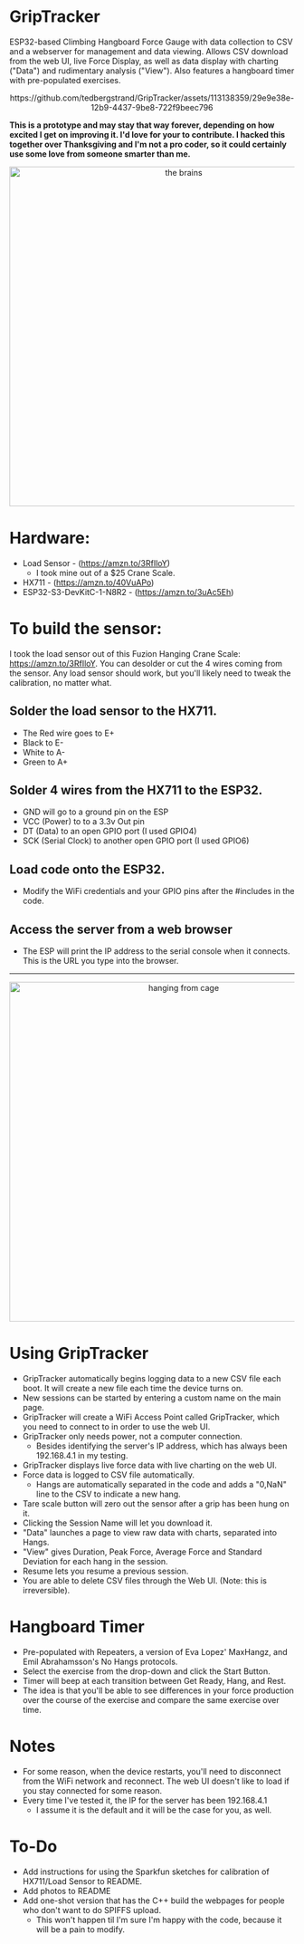# GripTracker
ESP32-based Climbing Hangboard Force Gauge with data collection to CSV and a webserver for management and data viewing. Allows CSV download from the web UI, live Force Display, as well as data display with charting ("Data") and rudimentary analysis ("View"). Also features a hangboard timer with pre-populated exercises.



<center>https://github.com/tedbergstrand/GripTracker/assets/113138359/29e9e38e-12b9-4437-9be8-722f9beec796</center>



__This is a prototype and may stay that way forever, depending on how excited I get on improving it. I'd love for your to contribute. I hacked this together over Thanksgiving and I'm not a pro coder, so it could certainly use some love from someone smarter than me.__

<center><img src="https://github.com/tedbergstrand/GripTracker/assets/113138359/84d90c9d-4fbb-48bf-9c7f-e951f2907dbd" alt="the brains" width="600"></center>



# Hardware:
- Load Sensor - (https://amzn.to/3RfIloY)
  - I took mine out of a $25 Crane Scale. 
- HX711 - (https://amzn.to/40VuAPo)
- ESP32-S3-DevKitC-1-N8R2 - (https://amzn.to/3uAc5Eh)


# To build the sensor:

I took the load sensor out of this Fuzion Hanging Crane Scale: https://amzn.to/3RfIloY. You can desolder or cut the 4 wires coming from the sensor. Any load sensor should work, but you'll likely need to tweak the calibration, no matter what.

## Solder the load sensor to the HX711. 
- The Red wire goes to E+
- Black to E-
- White to A-
- Green to A+

## Solder 4 wires from the HX711 to the ESP32. 
- GND will go to a ground pin on the ESP
- VCC (Power) to to a 3.3v Out pin
- DT (Data) to an open GPIO port (I used GPIO4)
- SCK (Serial Clock) to another open GPIO port (I used GPIO6)

## Load code onto the ESP32.
- Modify the WiFi credentials and your GPIO pins after the \#includes in the code.

## Access the server from a web browser
- The ESP will print the IP address to the serial console when it connects. This is the URL you type into the browser.

---
<center><img src="https://github.com/tedbergstrand/GripTracker/assets/113138359/9192a0df-7f57-49b6-aee0-231cb9d2e876" alt="hanging from cage" width="600"></center>

# Using GripTracker
- GripTracker automatically begins logging data to a new CSV file each boot. It will create a new file each time the device turns on.
- New sessions can be started by entering a custom name on the main page.
- GripTracker will create a WiFi Access Point called GripTracker, which you need to connect to in order to use the web UI.
- GripTracker only needs power, not a computer connection.
  - Besides identifying the server's IP address, which has always been 192.168.4.1 in my testing.
- GripTracker displays live force data with live charting on the web UI.
- Force data is logged to CSV file automatically.
  - Hangs are automatically separated in the code and adds a "0,NaN" line to the CSV to indicate a new hang.
- Tare scale button will zero out the sensor after a grip has been hung on it.
- Clicking the Session Name will let you download it.
- "Data" launches a page to view raw data with charts, separated into Hangs.
- "View" gives Duration, Peak Force, Average Force and Standard Deviation for each hang in the session.
- Resume lets you resume a previous session.
- You are able to delete CSV files through the Web UI. (Note: this is irreversible).

# Hangboard Timer
- Pre-populated with Repeaters, a version of Eva Lopez' MaxHangz, and Emil Abrahamsson's No Hangs protocols.
- Select the exercise from the drop-down and click the Start Button.
- Timer will beep at each transition between Get Ready, Hang, and Rest.
- The idea is that you'll be able to see differences in your force production over the course of the exercise and compare the same exercise over time.

# Notes
- For some reason, when the device restarts, you'll need to disconnect from the WiFi network and reconnect. The web UI doesn't like to load if you stay connected for some reason.
- Every time I've tested it, the IP for the server has been 192.168.4.1
  - I assume it is the default and it will be the case for you, as well.
 
# To-Do
- Add instructions for using the Sparkfun sketches for calibration of HX711/Load Sensor to README.
- Add photos to README
- Add one-shot version that has the C++ build the webpages for people who don't want to do SPIFFS upload.
  - This won't happen til I'm sure I'm happy with the code, because it will be a pain to modify.
